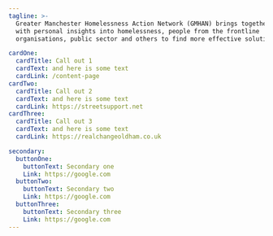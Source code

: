 ```yaml
---
tagline: >-
  Greater Manchester Homelessness Action Network (GMHAN) brings together people
  with personal insights into homelessness, people from the frontline
  organisations, public sector and others to find more effective solutions.

cardOne:
  cardTitle: Call out 1
  cardText: and here is some text
  cardLink: /content-page
cardTwo:
  cardTitle: Call out 2
  cardText: and here is some text
  cardLink: https://streetsupport.net
cardThree:
  cardTitle: Call out 3
  cardText: and here is some text
  cardLink: https://realchangeoldham.co.uk

secondary:
  buttonOne:
    buttonText: Secondary one
    Link: https://google.com
  buttonTwo:
    buttonText: Secondary two
    Link: https://google.com
  buttonThree:
    buttonText: Secondary three
    Link: https://google.com
---
```


